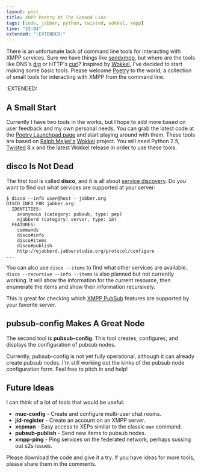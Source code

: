 ```yaml
---
layout: post
title: XMPP Poetry At The Comand Line
tags: [code, jabber, python, twisted, wokkel, xmpp]
time: "23:04"
extended: ":EXTENDED:"
---
```


There is an unfortunate lack of command line tools for interacting with XMPP services.  Sure we have things like [sendxmpp](http://sendxmpp.platon.sk/), but where are the tools like DNS's [dig](http://www.linux.com/articles/113992) or HTTP's [curl](http://curl.haxx.se/)?  Inspired by [Wokkel](http://wokkel.ik.nu), I've decided to start making some basic tools.  Please welcome [Poetry](https://launchpad.net/poetry) to the world, a collection of small tools for interacting with XMPP from the command line.

:EXTENDED:

## A Small Start

Currently I have two tools in the works, but I hope to add more based on user feedback and my own personal needs.  You can grab the latest code at the [Poetry Launchpad page](https://launchpad.net/poetry) and start playing around with them.  These tools are based on [Ralph Meijer's](http://ralphm.net) [Wokkel](http://wokkel.ik.nu) project.  You will need Python 2.5, [Twisted](http://twistedmatrix.com) 8.x and the latest Wokkel release in order to use these tools.

## disco Is Not Dead

The first tool is called **disco**, and it is all about [service discovery](http://xmpp.org/extensions/xep-0030.html).  Do you want to find out what services are supported at your server:

    $ disco --info user@host - jabber.org
    DISCO INFO FOR jabber.org:
      IDENTITIES:
        anonymous (category: pubsub, type: pep)
        ejabberd (category: server, type: im)
      FEATURES:
        commands
        disco#info
        disco#items
        disco#publish
        http://ejabberd.jabberstudio.org/protocol/configure
    ...

You can also use `disco --items` to find what other services are available.  `disco --recursive --info --items` is also planned but not currently working.  It will show the information for the current resource, then enumerate the items and show their information recursively.

This is great for checking which [XMPP PubSub](http://xmpp.org/extensions/xep-0060.html) features are supported by your favorite server.

## pubsub-config Makes A Great Node

The second tool is **pubsub-config**.  This tool creates, configures, and displays the configuration of pubsub nodes.

Currently, pubsub-config is not yet fully operational, although it can already create pubsub nodes.  I'm still working out the kinks of the pubsub node configuration form.  Feel free to pitch in and help!

## Future Ideas

I can think of a lot of tools that would be useful:

* **muc-config** - Create and configure multi-user chat rooms.
* **jid-register** - Create an account on an XMPP server.
* **xepman** - Easy access to XEPs similar to the classic `man` command.
* **pubsub-publish** - Send new items to pubsub nodes.
* **xmpp-ping** - Ping services on the federated network, perhaps sussing out s2s issues.

Please download the code and give it a try.  If you have ideas for more tools, please share them in the comments.
